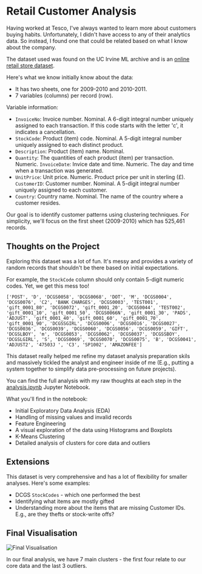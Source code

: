 # Retail Customer Analysis

Having worked at Tesco, I've always wanted to learn more about customers buying habits. Unfortunately, I didn't have access to any of their analytics data. So instead, I found one that could be related based on what I know about the company.

The dataset used was found on the UC Irvine ML archive and is an [online retail store dataset](https://archive.ics.uci.edu/dataset/502/online+retail+ii).

Here's what we know initially know about the data:

- It has two sheets, one for 2009-2010 and 2010-2011.
- 7 variables (columns) per record (row).

Variable information:

- `InvoiceNo`: Invoice number. Nominal. A 6-digit integral number uniquely assigned to each transaction. If this code starts with the letter 'c', it indicates a cancellation.
- `StockCode`: Product (item) code. Nominal. A 5-digit integral number uniquely assigned to each distinct product.
- `Description`: Product (item) name. Nominal.
- `Quantity`: The quantities of each product (item) per transaction. Numeric.
`InvoiceDate`: Invice date and time. Numeric. The day and time when a transaction was generated.
- `UnitPrice`: Unit price. Numeric. Product price per unit in sterling (£).
`CustomerID`: Customer number. Nominal. A 5-digit integral number uniquely assigned to each customer.
- `Country`: Country name. Nominal. The name of the country where a customer resides.

Our goal is to identify customer patterns using clustering techniques. For simplicity, we'll focus on the first sheet (2009-2010) which has 525,461 records.

## Thoughts on the Project

Exploring this dataset was a lot of fun. It's messy and provides a variety of random records that shouldn't be there based on initial expectations.

For example, the `StockCode` column should only contain 5-digit numeric codes. Yet, we get this mess too!

`['POST', 'D', 'DCGS0058', 'DCGS0068', 'DOT', 'M', 'DCGS0004', 'DCGS0076', 'C2', 'BANK CHARGES', 'DCGS0003', 'TEST001', 'gift_0001_80', 'DCGS0072', 'gift_0001_20', 'DCGS0044', 'TEST002', 'gift_0001_10', 'gift_0001_50', 'DCGS0066N', 'gift_0001_30', 'PADS', 'ADJUST', 'gift_0001_40', 'gift_0001_60', 'gift_0001_70', 'gift_0001_90', 'DCGSSGIRL', 'DCGS0006', 'DCGS0016', 'DCGS0027', 'DCGS0036', 'DCGS0039', 'DCGS0060', 'DCGS0056', 'DCGS0059', 'GIFT', 'DCGSLBOY', 'm', 'DCGS0053', 'DCGS0062', 'DCGS0037', 'DCGSSBOY', 'DCGSLGIRL', 'S', 'DCGS0069', 'DCGS0070', 'DCGS0075', 'B', 'DCGS0041', 'ADJUST2', '47503J ', 'C3', 'SP1002', 'AMAZONFEE']`

This dataset really helped me refine my dataset analysis preparation skils and massively tickled the analyst and engineer inside of me (E.g., putting a system together to simplify data pre-processing on future projects).

You can find the full analysis with my raw thoughts at each step in the [analysis.ipynb](/analysis.ipynb) Jupyter Notebook.

What you'll find in the notebook:

- Initial Exploratory Data Analysis (EDA)
- Handling of missing values and invalid records
- Feature Engineering
- A visual exploration of the data using Histograms and Boxplots
- K-Means Clustering
- Detailed analysis of clusters for core data and outliers

## Extensions

This dataset is very comprehensive and has a lot of flexibility for smaller analyses. Here's some examples:

- DCGS `StockCodes` - which one performed the best
- Identifying what items are mostly gifted
- Understanding more about the items that are missing Customer IDs. E.g., are they thefts or stock-write offs?

## Final Visualisation

![Final Visualisation](/figs/main-barchart.png)

In our final analysis, we have 7 main clusters - the first four relate to our core data and the last 3 outliers.

